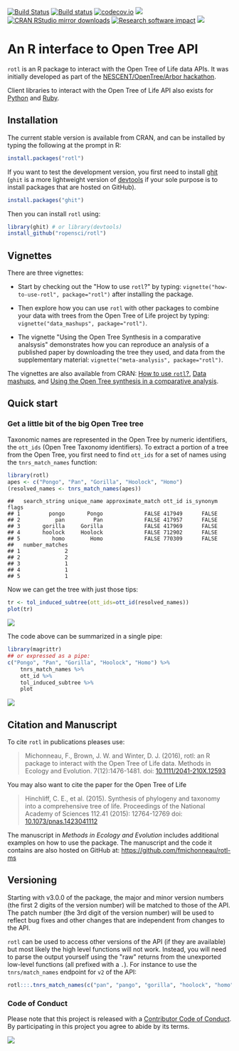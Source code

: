 
[![Build Status](https://travis-ci.org/ropensci/rotl.svg?branch=master)](https://travis-ci.org/ropensci/rotl) [![Build status](https://ci.appveyor.com/api/projects/status/qr4k9a8wlrjl65rp?svg=true)](https://ci.appveyor.com/project/ropensci/rotl) [![codecov.io](https://codecov.io/github/ropensci/rotl/coverage.svg?branch=master)](https://codecov.io/github/ropensci/rotl?branch=master) [![](http://www.r-pkg.org/badges/version/rotl)](http://www.r-pkg.org/pkg/rotl) [![CRAN RStudio mirror downloads](http://cranlogs.r-pkg.org/badges/rotl)](http://www.r-pkg.org/pkg/rotl) [![Research software impact](http://depsy.org/api/package/cran/rotl/badge.svg)](http://depsy.org/package/r/rotl)
[![](https://badges.ropensci.org/17_status.svg)](https://github.com/ropensci/onboarding/issues/17)

An R interface to Open Tree API
===============================

`rotl` is an R package to interact with the Open Tree of Life data APIs. It was initially developed as part of the [NESCENT/OpenTree/Arbor hackathon](http://blog.opentreeoflife.org/2014/06/11/apply-for-tree-for-all-a-hackathon-to-access-opentree-resources/).

Client libraries to interact with the Open Tree of Life API also exists for [Python](https://github.com/OpenTreeOfLife/pyopentree) and [Ruby](https://github.com/SpeciesFileGroup/bark).

Installation
------------

The current stable version is available from CRAN, and can be installed by typing the following at the prompt in R:

``` r
install.packages("rotl")
```

If you want to test the development version, you first need to install [ghit](https://github.com/cloudyr/ghit) (`ghit` is a more lightweight version of [devtools](https://github.com/hadley/devtools) if your sole purpose is to install packages that are hosted on GitHub).

``` r
install.packages("ghit")
```

Then you can install `rotl` using:

``` r
library(ghit) # or library(devtools)
install_github("ropensci/rotl")
```

Vignettes
---------

There are three vignettes:

-   Start by checking out the "How to use `rotl`?" by typing: `vignette("how-to-use-rotl", package="rotl")` after installing the package.

-   Then explore how you can use `rotl` with other packages to combine your data with trees from the Open Tree of Life project by typing: `vignette("data_mashups", package="rotl")`.

-   The vignette "Using the Open Tree Synthesis in a comparative analsysis" demonstrates how you can reproduce an analysis of a published paper by downloading the tree they used, and data from the supplementary material: `vignette("meta-analysis", package="rotl")`.

The vignettes are also available from CRAN: [How to use `rotl`?](https://cran.r-project.org/package=rotl/vignettes/how-to-use-rotl.html), [Data mashups](https://cran.r-project.org/package=rotl/vignettes/data_mashups.html), and [Using the Open Tree synthesis in a comparative analysis](https://cran.r-project.org/package=rotl/vignettes/meta-analysis.html).

Quick start
-----------

### Get a little bit of the big Open Tree tree

Taxonomic names are represented in the Open Tree by numeric identifiers, the `ott_ids` (Open Tree Taxonomy identifiers). To extract a portion of a tree from the Open Tree, you first need to find `ott_ids` for a set of names using the `tnrs_match_names` function:

``` r
library(rotl)
apes <- c("Pongo", "Pan", "Gorilla", "Hoolock", "Homo")
(resolved_names <- tnrs_match_names(apes))
```

    ##   search_string unique_name approximate_match ott_id is_synonym flags
    ## 1         pongo       Pongo             FALSE 417949      FALSE      
    ## 2           pan         Pan             FALSE 417957      FALSE      
    ## 3       gorilla     Gorilla             FALSE 417969      FALSE      
    ## 4       hoolock     Hoolock             FALSE 712902      FALSE      
    ## 5          homo        Homo             FALSE 770309      FALSE      
    ##   number_matches
    ## 1              2
    ## 2              2
    ## 3              1
    ## 4              1
    ## 5              1

Now we can get the tree with just those tips:

``` r
tr <- tol_induced_subtree(ott_ids=ott_id(resolved_names))
plot(tr)
```

![](http://i.imgur.com/hfR1DRi.png)

The code above can be summarized in a single pipe:

``` r
library(magrittr)
## or expressed as a pipe:
c("Pongo", "Pan", "Gorilla", "Hoolock", "Homo") %>%
    tnrs_match_names %>%
    ott_id %>%
    tol_induced_subtree %>%
    plot
```

![](http://i.imgur.com/TM9nzPI.png)

Citation and Manuscript
-----------------------

To cite `rotl` in publications pleases use:

> Michonneau, F., Brown, J. W. and Winter, D. J. (2016), rotl: an R package to interact with the Open Tree of Life data. Methods in Ecology and Evolution. 7(12):1476-1481. doi: [10.1111/2041-210X.12593](https://doi.org/10.1111/2041-210X.12593)

You may also want to cite the paper for the Open Tree of Life

> Hinchliff, C. E., et al. (2015). Synthesis of phylogeny and taxonomy into a comprehensive tree of life. Proceedings of the National Academy of Sciences 112.41 (2015): 12764-12769 doi: [10.1073/pnas.1423041112](https://doi.org/10.1073/pnas.1423041112)

The manuscript in *Methods in Ecology and Evolution* includes additional examples on how to use the package. The manuscript and the code it contains are also hosted on GitHub at: <https://github.com/fmichonneau/rotl-ms>

Versioning
----------

Starting with v3.0.0 of the package, the major and minor version numbers (the first 2 digits of the version number) will be matched to those of the API. The patch number (the 3rd digit of the version number) will be used to reflect bug fixes and other changes that are independent from changes to the API.

`rotl` can be used to access other versions of the API (if they are available) but most likely the high level functions will not work. Instead, you will need to parse the output yourself using the "raw" returns from the unexported low-level functions (all prefixed with a `.`). For instance to use the `tnrs/match_names` endpoint for `v2` of the API:

``` r
rotl:::.tnrs_match_names(c("pan", "pango", "gorilla", "hoolock", "homo"), otl_v="v2")
```

### Code of Conduct

Please note that this project is released with a [Contributor Code of Conduct](CONDUCT.md). By participating in this project you agree to abide by its terms.

[![](http://ropensci.org/public_images/github_footer.png)](http://ropensci.org)
